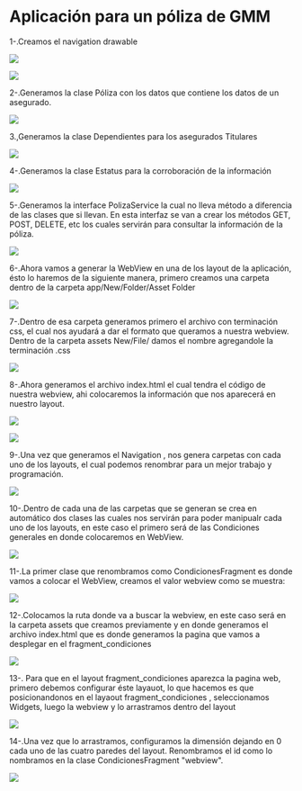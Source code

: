 # Aplicación para un póliza de GMM 

1-.Creamos el navigation drawable

![](.README_images/3b0e5971.png)

![](.README_images/ff879805.png)

2-.Generamos la clase Póliza con los datos que contiene los datos de un asegurado.

![](.README_images/251ae78f.png)

3.,Generamos la clase Dependientes para los asegurados Titulares

![](.README_images/d3047458.png)

4-.Generamos la clase Estatus para la corroboración de la información

![](.README_images/3699b69e.png)

5-.Generamos la interface PolizaService la cual no lleva método a diferencia de las clases que si llevan. En esta interfaz se van a crear los métodos GET, POST, DELETE, etc los cuales servirán para consultar la información de la póliza.

![](.README_images/96ba190a.png)

6-.Ahora vamos a generar la WebView en una de los layout de la aplicación, ésto lo haremos de la siguiente manera, primero creamos una carpeta dentro de la carpeta app/New/Folder/Asset Folder

![](.README_images/0b6ad441.png)

7-.Dentro de esa carpeta generamos primero el archivo con terminación css, el cual nos ayudará a dar el formato que queramos a nuestra webview. Dentro de la carpeta assets New/File/ damos el nombre agregandole la terminación .css

![](.README_images/5a67f518.png)

8-.Ahora generamos el archivo index.html el cual tendra el código de nuestra webview, ahi colocaremos la información que nos aparecerá en nuestro layout.

![](.README_images/62ef7f84.png)

![](.README_images/5e5ee0ef.png)

9-.Una vez que generamos el Navigation , nos genera carpetas con cada uno de los layouts, el cual podemos renombrar para un mejor trabajo y programación.

![](.README_images/d2818798.png)

10-.Dentro de cada una de las carpetas que se generan se crea en automático dos clases las cuales nos servirán para poder manipualr cada uno de los layouts, en este caso el primero será de las Condiciones generales en donde colocaremos en WebView.

![](.README_images/20b19f2d.png)

11-.La primer clase que renombramos como CondicionesFragment es donde vamos a colocar el WebView, creamos el valor webview como se muestra:

![](.README_images/9979a7d1.png)

12-.Colocamos la ruta donde va a buscar la webview, en este caso será en la carpeta assets que creamos previamente y en donde generamos el archivo index.html que es donde generamos la pagina que vamos a desplegar en el fragment_condiciones

![](.README_images/91080b47.png)

13-. Para que en el layout fragment_condiciones aparezca la pagina web, primero debemos configurar éste layauot, lo que hacemos es que posicionandonos en el layaout fragment_condiciones , seleccionamos Widgets, luego la webview y lo arrastramos dentro del layout

![](.README_images/84e90ad3.png)

14-.Una vez que lo arrastramos, configuramos la dimensión dejando en 0 cada uno de las cuatro paredes del layout. Renombramos el id como lo nombramos en la clase CondicionesFragment "webview".

![](.README_images/702cf7f2.png)





